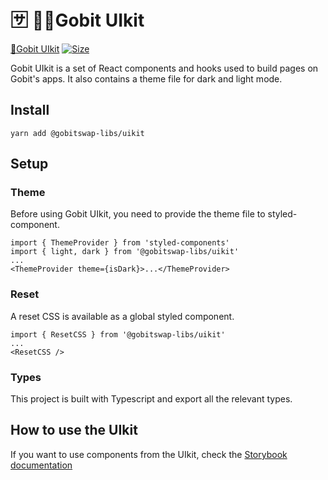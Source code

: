 # 🈂️ 🐷🌵Gobit UIkit

[🌵Gobit UIkit](https://www.npmjs.com/package/@gobitswap-libs/uikit) [![Size](https://img.shields.io/bundlephobia/min/@Gobitswap-libs/uikit)](https://www.npmjs.com/package/@gobitswap-libs/uikit)

Gobit UIkit is a set of React components and hooks used to build pages on Gobit's apps. It also contains a theme file for dark and light mode.

## Install

`yarn add @gobitswap-libs/uikit`

## Setup

### Theme

Before using Gobit UIkit, you need to provide the theme file to styled-component.

```
import { ThemeProvider } from 'styled-components'
import { light, dark } from '@gobitswap-libs/uikit'
...
<ThemeProvider theme={isDark}>...</ThemeProvider>
```

### Reset

A reset CSS is available as a global styled component.

```
import { ResetCSS } from '@gobitswap-libs/uikit'
...
<ResetCSS />
```

### Types

This project is built with Typescript and export all the relevant types.

## How to use the UIkit

If you want to use components from the UIkit, check the [Storybook documentation](https://gobitswap.github.io/gobitswap-uikit/)
